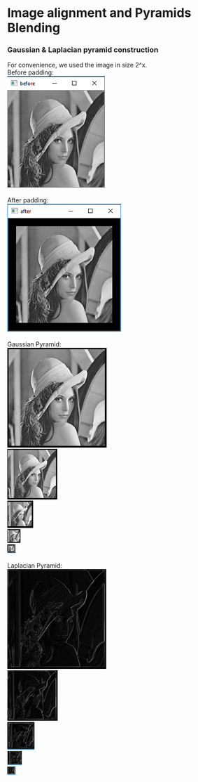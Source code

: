 # Image alignment and Pyramids Blending
### Gaussian & Laplacian pyramid construction
For convenience, we used the image in size 2^x. 
<br />
Before padding:
<br />
![alt text](https://github.com/netanel208/opencv-Image-alignment-Pyramids-Blending/blob/master/image/%E2%80%8F%E2%80%8Fbeforepad.PNG)
<br />
<br />
After padding:
<br />
![alt text](https://github.com/netanel208/opencv-Image-alignment-Pyramids-Blending/blob/master/image/afterpad.PNG)
<br />
<br />
Gaussian Pyramid:
<br />
![alt text](https://github.com/netanel208/opencv-Image-alignment-Pyramids-Blending/blob/master/image/gpyr1.PNG)
<br />
![alt text](https://github.com/netanel208/opencv-Image-alignment-Pyramids-Blending/blob/master/image/gpyr2.PNG)
<br />
![alt text](https://github.com/netanel208/opencv-Image-alignment-Pyramids-Blending/blob/master/image/gpyr3.PNG)
<br />
![alt text](https://github.com/netanel208/opencv-Image-alignment-Pyramids-Blending/blob/master/image/gpyr4.PNG)
<br />
![alt text](https://github.com/netanel208/opencv-Image-alignment-Pyramids-Blending/blob/master/image/gpyr5.PNG)
<br />
<br />
Laplacian Pyramid:
<br />
![alt text](https://github.com/netanel208/opencv-Image-alignment-Pyramids-Blending/blob/master/image/lpyr1.PNG)
<br />
![alt text](https://github.com/netanel208/opencv-Image-alignment-Pyramids-Blending/blob/master/image/lpyr2.PNG)
<br />
![alt text](https://github.com/netanel208/opencv-Image-alignment-Pyramids-Blending/blob/master/image/lpyr3.PNG)
<br />
![alt text](https://github.com/netanel208/opencv-Image-alignment-Pyramids-Blending/blob/master/image/lpyr4.PNG)
<br />
![alt text](https://github.com/netanel208/opencv-Image-alignment-Pyramids-Blending/blob/master/image/lpyr5.PNG)
<br />
